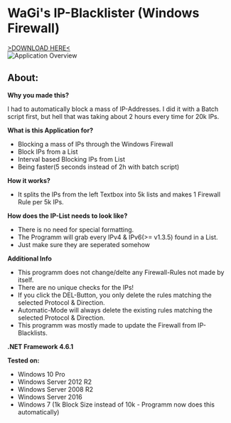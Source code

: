 # WaGi's IP-Blacklister (Windows Firewall)
[>DOWNLOAD HERE<](https://github.com/WaGi-Coding/WaGis-Mass-IP-Blacklister-Windows/releases)  
![Application Overview](https://i.imgur.com/Pn7tANy.png)



## About:

__Why you made this?__

I had to automatically block a mass of IP-Addresses. I did it with a Batch script first, but hell that was taking about 2 hours every time for 20k IPs.

__What is this Application for?__

* Blocking a mass of IPs through the Windows Firewall
* Block IPs from a List
* Interval based Blocking IPs from List
* Being faster(5 seconds instead of 2h with batch script)

__How it works?__

* It splits the IPs from the left Textbox into 5k lists and makes 1 Firewall Rule per 5k IPs.

__How does the IP-List needs to look like?__

* There is no need for special formatting.
* The Programm will grab every IPv4 & IPv6(>= v1.3.5) found in a List.
* Just make sure they are seperated somehow

__Additional Info__
* This programm does not change/delte any Firewall-Rules not made by itself.
* There are no unique checks for the IPs!
* If you click the DEL-Button, you only delete the rules matching the selected Protocol & Direction.
* Automatic-Mode will always delete the existing rules matching the selected Protocol & Direction.
* This programm was mostly made to update the Firewall from IP-Blacklists.

__.NET Framework 4.6.1__

__Tested on:__
* Windows 10 Pro
* Windows Server 2012 R2
* Windows Server 2008 R2
* Windows Server 2016
* Windows 7 (1k Block Size instead of 10k - Programm now does this automatically)
